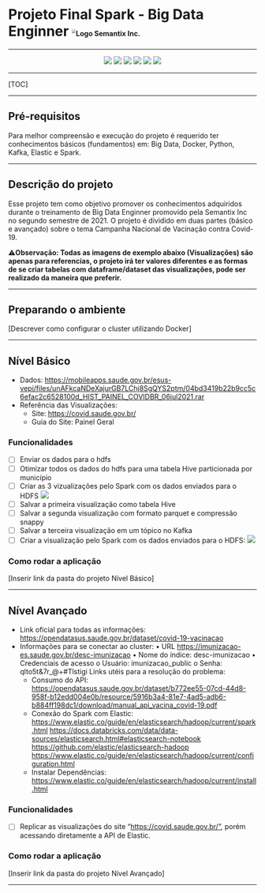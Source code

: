 # Projeto Final Spark - Big Data Enginner  <img src="https://semantix.com.br/wp-content/uploads/2021/03/smtx-logo-white.png" alt="Logo Semantix Inc." style="zoom:50%;" />

------

<p align="center">
    <img src="http://img.shields.io/static/v1?label=STATUS&message=EM%20DESENVOLVIMENTO&color=RED&style=for-the-badge"/>
    <img src="https://img.shields.io/badge/Docker-2CA5E0?style=for-the-badge&logo=docker&logoColor=white">
    <img src="https://img.shields.io/badge/Apache_Kafka-231F20?style=for-the-badge&logo=apache-kafka&logoColor=white" />
    <img src="https://img.shields.io/badge/Elastic_Search-005571?style=for-the-badge&logo=elasticsearch&logoColor=white">
     <img src="https://img.shields.io/badge/Apache_Spark-FFFFFF?style=for-the-badge&logo=apachespark&logoColor=#E35A16">
    <img src="https://img.shields.io/badge/Python-3776AB?style=for-the-badge&logo=python&logoColor=white">
</p>

------

[TOC]

------

## Pré-requisitos

Para melhor compreensão e execução do projeto é requerido ter conhecimentos básicos (fundamentos) em: Big Data, Docker, Python, Kafka, Elastic e Spark. 

------

## Descrição do projeto

Esse projeto tem como objetivo promover os conhecimentos adquiridos durante o treinamento de Big Data Enginner promovido pela Semantix Inc no segundo semestre de 2021. O projeto é dividido em duas partes (básico e avançado) sobre o tema Campanha Nacional de Vacinação contra Covid-19.

⚠**Observação: Todas as imagens de exemplo abaixo (Visualizações) são apenas para referencias, o projeto irá ter valores diferentes e as formas de se criar tabelas com dataframe/dataset das visualizações, pode ser realizado da maneira que preferir.**

------

## Preparando o ambiente

[Descrever como configurar o cluster utilizando Docker]

------

## Nível Básico

- Dados: https://mobileapps.saude.gov.br/esus-vepi/files/unAFkcaNDeXajurGB7LChj8SgQYS2ptm/04bd3419b22b9cc5c6efac2c6528100d_HIST_PAINEL_COVIDBR_06jul2021.rar
- Referência das Visualizações:
  - Site: https://covid.saude.gov.br/
  - Guia do Site: Painel Geral

### Funcionalidades

- [ ] Enviar os dados para o hdfs
- [ ] Otimizar todos os dados do hdfs para uma tabela Hive particionada por município
- [ ] Criar as 3 vizualizações pelo Spark com os dados enviados para o HDFS ![](C:\Users\cicer\AppData\Roaming\Typora\typora-user-images\image-20211108112114095.png)
- [ ] Salvar a primeira visualização como tabela Hive
- [ ] Salvar a segunda visualização com formato parquet e compressão snappy
- [ ] Salvar a terceira visualização em um tópico no Kafka
- [ ] Criar a visualização pelo Spark com os dados enviados para o HDFS: ![](C:\Users\cicer\AppData\Roaming\Typora\typora-user-images\image-20211108112158105.png)

### Como rodar a aplicação

[Inserir link da pasta do projeto Nível Básico]

------

## Nível Avançado

- Link oficial para todas as informações: https://opendatasus.saude.gov.br/dataset/covid-19-vacinacao
- Informações para se conectar ao cluster: • URL https://imunizacao-es.saude.gov.br/desc-imunizacao • Nome do índice: desc-imunizacao • Credenciais de acesso o Usuário: imunizacao_public o Senha: qlto5t&7r_@+#Tlstigi Links utéis para a resolução do problema:
  - Consumo do API:
    https://opendatasus.saude.gov.br/dataset/b772ee55-07cd-44d8-958f-b12edd004e0b/resource/5916b3a4-81e7-4ad5-adb6-b884ff198dc1/download/manual_api_vacina_covid-19.pdf
  - Conexão do Spark com Elastic:
    https://www.elastic.co/guide/en/elasticsearch/hadoop/current/spark.html
    https://docs.databricks.com/data/data-sources/elasticsearch.html#elasticsearch-notebook
    https://github.com/elastic/elasticsearch-hadoop
    https://www.elastic.co/guide/en/elasticsearch/hadoop/current/configuration.html
  - Instalar Dependências:
    https://www.elastic.co/guide/en/elasticsearch/hadoop/current/install.html

### Funcionalidades

- [ ] Replicar as visualizações do site “https://covid.saude.gov.br/”, porém acessando diretamente a API de Elastic.

### Como rodar a aplicação

[Inserir link da pasta do projeto Nível Avançado]

------

